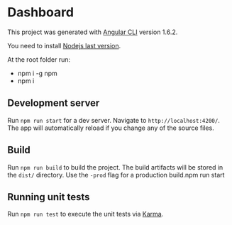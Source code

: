# Dashboard

This project was generated with [Angular CLI](https://github.com/angular/angular-cli) version 1.6.2.

You need to install [Nodejs last version](https://nodejs.org/it/download/).

At the root folder run:
- npm i -g npm
- npm i

## Development server

Run `npm run start` for a dev server. Navigate to `http://localhost:4200/`. The app will automatically reload if you change any of the source files.

## Build

Run `npm run build` to build the project. The build artifacts will be stored in the `dist/` directory. Use the `-prod` flag for a production build.npm run start

## Running unit tests

Run `npm run test` to execute the unit tests via [Karma](https://karma-runner.github.io).
